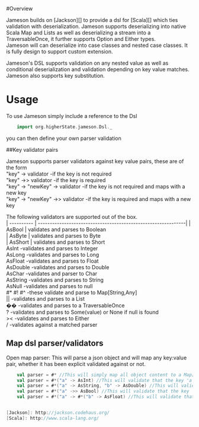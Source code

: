 #Overview

Jameson builds on [Jackson][] to provide a dsl for [Scala][] which ties validation with 
deserialization.  Jameson supports deserializing into native Scala Map and Lists as
well as deserializing a stream into a TraversableOnce, it further supports Option and Either types.  
Jameson will can deserialize into case classes and nested case classes. It is fully design to support 
custom extension.

Jameson's DSL supports validation on any nested value as well as conditional deserialization 
and validation depending on key value matches. Jameson also supports key substitution.

# Usage

To use Jameson simply include a reference to the Dsl

```scala
    import org.higherState.jameson.Dsl._
```

you can then define your own parser validation

##Key validator pairs

Jameson supports parser validators against key value pairs, these are of the form  
"key" -> validator  			-if the key is not required  
"key" ->> validator 			-if the key is required  
"key" -> "newKey" -> validator	-if the key is not required and maps with a new key  
"key" -> "newKey" ->> validator	-if the key is required and maps with a new key  

The following validators are supported out of the box.  
| ---------- | --------------------------------------------------------------|
| AsBool     | validates and parses to Boolean  
| AsByte     | validates and parses to Byte  
| AsShort    | validates and parses to Short  
AsInt		-validates and parses to Integer  
AsLong		-validates and parses to Long  
AsFloat		-validates and parses to Float  
AsDouble	-validates and parses to Double  
AsChar		-validates and parser to Char  
AsString	-validates and parses to String  
AsNull		-validates and parses to null  
\#* \#! \#^	-these validate and parse to Map[String,Any]  
||			-validates and parses to a List  
��			-validates and parses to a TraversableOnce  
?			-validates and parses to Some(value) or None if null is found  
\><			-validates and parses to Either  
/			-validates against a matched parser

## Map dsl parser/validators

Open map parser:  This will parse a json object and will map any key:value pair, whether it has been 
explicit validated against or not.

```scala
    val parser = #* //This will simply map all object content to a Map[String,Any]
    val parser = #*("a" -> AsInt) //This will validate that the key 'a' maps to an Integer
    val parser = #*("a" -> AsString, "b" -> AsDouble) //This will validate that the key 'a' maps to a String and the key 'b' maps to a double 
    val parser = #*("a" ->> AsBool) //This will validate that the key 'a' maps to a Boolean and that 'a' is required
    val parser = #*("a" -> #*("b" -> AsFloat) //This will validate that the key 'a' maps to a map which if it has the key 'b' will map to a float 


[Jackson]: http://jackson.codehaus.org/
[Scala]: http://www.scala-lang.org/
